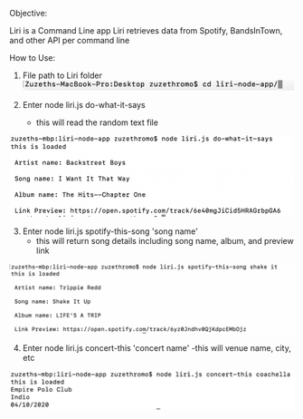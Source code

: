 Objective:

Liri is a Command Line app
Liri retrieves data from Spotify, BandsInTown, and other API per command line

How to Use:

1. File path to Liri folder 
![alt text](images/first.png)

2. Enter node liri.js do-what-it-says
    - this will read the random text file
    
![alt text](images/second.png)

3. Enter node liri.js spotify-this-song 'song name'
    - this will return song details including song name, album, and preview link
    
 ![alt text](images/third.png)

4. Enter node liri.js concert-this 'concert name'
    -this will venue name, city, etc
    
![alt text](images/fourth.png)
